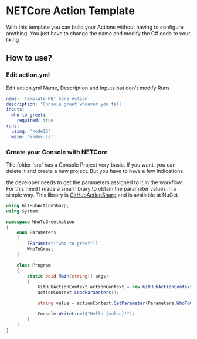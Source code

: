 # NETCore Action Template
With this template you can build your Actions without having to configure anything. You just have to change the name and modify the C# code to your liking

## How to use?

### Edit action.yml

Edit action.yml Name, Description and Inputs but don't modify Runs

``` yaml
name: 'Template NET Core Action'
description: 'Console greet whoever you tell'
inputs:
  who-to-greet: 
    required: true
runs:
  using: 'node12'
  main: 'index.js'
```

### Create your Console with NETCore

The folder 'src' has a Console Project very basic.
If you want, you can delete it and create a new project. But you have to have a few indications.


the developer needs to get the parameters assigned to it in the workflow.
For this need I made a small library to obtain the parameter values in a simple way.
This library is [GitHubActionSharp](https://github.com/lauchacarro/GitHubActionSharp) and is available at NuGet

``` csharp
using GitHubActionSharp;
using System;

namespace WhoToGreetAction
{
    enum Parameters
    {
        [Parameter("who-to-greet")]
        WhoToGreet
    }

    class Program
    {
        static void Main(string[] args)
        {
            GitHubActionContext actionContext = new GitHubActionContext(args);
            actionContext.LoadParameters();

            string value = actionContext.GetParameter(Parameters.WhoToGreet);

            Console.WriteLine($"Hello {value}!");
        }
    }
}
```
